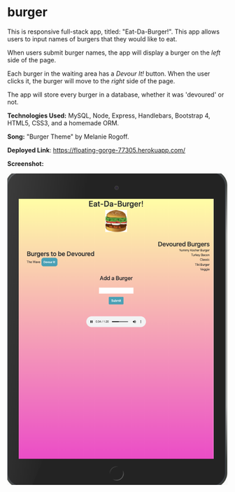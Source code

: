 # burger

This is responsive full-stack app, titled: "Eat-Da-Burger!". This app allows users to input names of burgers that they would like to eat. 

When users submit burger names, the app will display a burger on the *left* side of the page. 

Each burger in the waiting area has a *Devour It!* button. When the user clicks it, the burger will move to the *right* side of the page. 

The app will store every burger in a database, whether it was 'devoured' or not. 

**Technologies Used:** MySQL, Node, Express, Handlebars, Bootstrap 4, HTML5, CSS3, and a homemade ORM.

**Song:** "Burger Theme" by Melanie Rogoff.

**Deployed Link**: https://floating-gorge-77305.herokuapp.com/

**Screenshot:**

![Demo](public/screenshot/demoipad.png)


